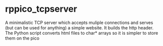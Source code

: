# rppico_tcpserver
A minimalistic TCP server which accepts muliple connections and serves (but can be used for anything) a simple website. It builds the http header.
The Python script converts html files to char* arrays so it is simpler to store them on the pico
